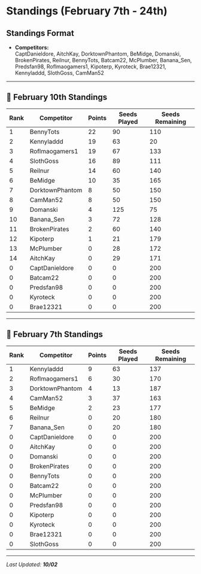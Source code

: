 # Standings (February 7th - 24th)

## Standings Format
- **Competitors:**  
  CaptDanieldore, AitchKay, DorktownPhantom, BeMidge, Domanski, BrokenPirates, Reilnur, BennyTots, Batcam22, McPlumber, Banana_Sen, Predsfan98, Roflmaogamers1, Kipoterp, Kyroteck, Brae12321, Kennyladdd, SlothGoss, CamMan52

---
## 📅 February 10th Standings
| Rank | Competitor         | Points | Seeds Played | Seeds Remaining |
|------|--------------------|--------|--------------|-----------------|
| 1    | BennyTots          | 22     | 90           | 110             |
| 2    | Kennyladdd         | 19     | 63           | 20              |
| 3    | Roflmaogamers1     | 19     | 67           | 133             |
| 4    | SlothGoss          | 16     | 89           | 111             |
| 5    | Reilnur            | 14     | 60           | 140             |
| 6    | BeMidge            | 10     | 35           | 165             |
| 7    | DorktownPhantom    | 8      | 50           | 150             |
| 8    | CamMan52           | 8      | 50           | 150             |
| 9    | Domanski           | 4      | 125          | 75              |
| 10   | Banana_Sen         | 3      | 72           | 128             |
| 11   | BrokenPirates      | 2      | 60           | 140             |
| 12   | Kipoterp           | 1      | 21           | 179             |
| 13   | McPlumber          | 0      | 28           | 172             |
| 14   | AitchKay           | 0      | 29           | 171             |
| 0    | CaptDanieldore     | 0      | 0            | 200             |
| 0    | Batcam22           | 0      | 0            | 200             |
| 0    | Predsfan98         | 0      | 0            | 200             |
| 0    | Kyroteck           | 0      | 0            | 200             |
| 0    | Brae12321          | 0      | 0            | 200             |


---

## 📅 February 7th Standings
| Rank | Competitor         | Points | Seeds Played | Seeds Remaining |
|------|--------------------|--------|--------------|-----------------|
| 1    | Kennyladdd         | 9      | 63           | 137             |
| 2    | Roflmaogamers1     | 6      | 30           | 170             |
| 3    | DorktownPhantom    | 4      | 13           | 187             |
| 4    | CamMan52           | 3      | 37           | 163             |
| 5    | BeMidge            | 2      | 23           | 177             |
| 6    | Reilnur            | 0      | 20           | 180             |
| 7    | Banana_Sen         | 0      | 20           | 180             |
| 0    | CaptDanieldore     | 0      | 0            | 200             |
| 0    | AitchKay           | 0      | 0            | 200             |
| 0    | Domanski           | 0      | 0            | 200             |
| 0    | BrokenPirates      | 0      | 0            | 200             |
| 0    | BennyTots          | 0      | 0            | 200             |
| 0    | Batcam22           | 0      | 0            | 200             |
| 0    | McPlumber          | 0      | 0            | 200             |
| 0    | Predsfan98         | 0      | 0            | 200             |
| 0    | Kipoterp           | 0      | 0            | 200             |
| 0    | Kyroteck           | 0      | 0            | 200             |
| 0    | Brae12321          | 0      | 0            | 200             |
| 0    | SlothGoss          | 0      | 0            | 200             |

---


_Last Updated: **10/02**_
